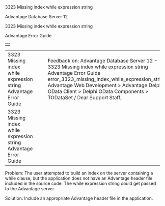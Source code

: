 3323 Missing index while expression string




Advantage Database Server 12  

3323 Missing index while expression string

Advantage Error Guide

|  |
| --- |
|  |

|  |  |  |  |  |
| --- | --- | --- | --- | --- |
| 3323 Missing index while expression string  Advantage Error Guide |  |  | Feedback on: Advantage Database Server 12 - 3323 Missing index while expression string Advantage Error Guide error\_3323\_missing\_index\_while\_expression\_string Advantage Web Development > Advantage Delphi OData Client > Delphi OData Components > TODataSet / Dear Support Staff, |  |
| 3323 Missing index while expression string  Advantage Error Guide |  |  |  |  |

Problem: The user attempted to build an index on the server containing a while clause, but the application does not have an Advantage header file included in the source code. The while expression string could get passed to the Advantage server.

Solution: Include an appropriate Advantage header file in the application.
